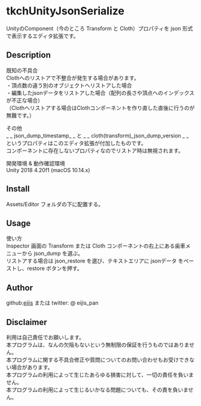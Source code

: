 # tkchUnityJsonSerialize

UnityのComponent（今のところ Transform と Cloth）プロパティを json 形式で表示するエディタ拡張です。  

## Description

既知の不具合  
Clothへのリストアで不整合が発生する場合があります。  
・頂点数の違う別のオブジェクトへリストアした場合  
・編集したjsonデータをリストアした場合（配列の長さや頂点へのインデックスが不正な場合）  
（Clothへリストアする場合はClothコンポーネントを作り直した直後に行うのが無難です。）

その他  
_ _ json_dump_timestamp_ _ と _ _ cloth(transform)_json_dump_version _ _ というプロパティはこのエディタ拡張が付加したものです。  
コンポーネントに存在しないプロパティなのでリストア時は無視されます。

開発環境 & 動作確認環境  
Unity 2018 4.20f1 (macOS 10.14.x)  

## Install

Assets/Editor フォルダの下に配置する。  

## Usage

使い方  
Inspector 画面の Transform または Cloth コンポーネントの右上にある歯車メニューから json_dump を選ぶ。  
リストアする場合は json_restore を選び、テキストエリアに jsonデータ をペーストし、restore ボタンを押す。

## Author

github:[eijis](https://github.com/eijis-pan)  または twitter: @ eijis_pan

## Disclaimer

利用は自己責任でお願いします。<br>
本プログラムは、なんの欠陥もないという無制限の保証を行うものではありません。<br>
本プログラムに関する不具合修正や質問についてのお問い合わせもお受けできない場合があります。<br>
本プログラムの利用によって生じたあらゆる損害に対して、一切の責任を負いません。<br>
本プログラムの利用によって生じるいかなる問題についても、その責を負いません。
